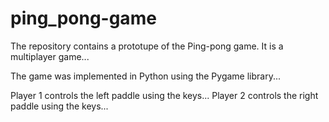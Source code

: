 # ping_pong-game
The repository contains a prototupe of the
Ping-pong game. It is a multiplayer game...

The game was implemented in Python
using the Pygame library...

Player 1 controls the left paddle using the
keys... Player 2 controls the right paddle
using the keys...
